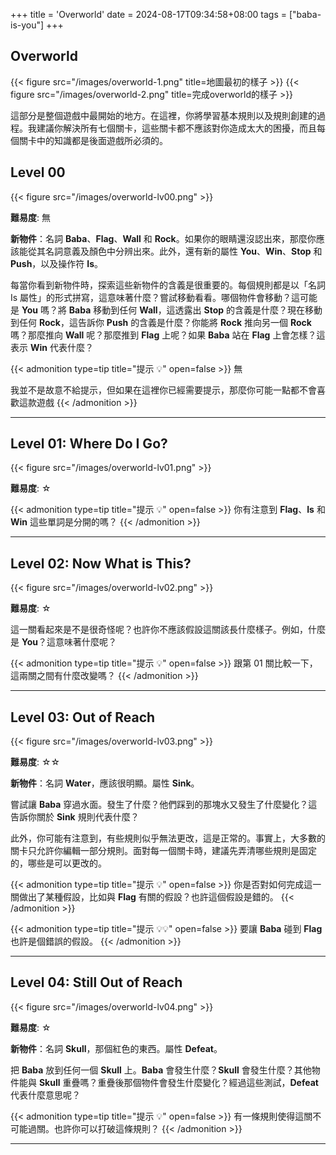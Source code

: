 +++
title = 'Overworld'
date = 2024-08-17T09:34:58+08:00
tags = ["baba-is-you"]
+++

## Overworld

{{< figure src="/images/overworld-1.png" title=地圖最初的樣子 >}}
{{< figure src="/images/overworld-2.png" title=完成overworld的樣子 >}}

這部分是整個遊戲中最開始的地方。在這裡，你將學習基本規則以及規則創建的過程。我建議你解決所有七個關卡，這些關卡都不應該對你造成太大的困擾，而且每個關卡中的知識都是後面遊戲所必須的。

## Level 00

{{< figure src="/images/overworld-lv00.png" >}}

**難易度**: 無

**新物件**：名詞 **Baba**、**Flag**、**Wall** 和 **Rock**。如果你的眼睛還沒認出來，那麼你應該能從其名詞意義及顏色中分辨出來。此外，還有新的屬性 **You**、**Win**、**Stop** 和 **Push**，以及操作符 **Is**。

每當你看到新物件時，探索這些新物件的含義是很重要的。每個規則都是以「名詞 Is 屬性」的形式拼寫，這意味著什麼？嘗試移動看看。哪個物件會移動？這可能是 **You** 嗎？將 **Baba** 移動到任何 **Wall**，這透露出 **Stop** 的含義是什麼？現在移動到任何 **Rock**，這告訴你 **Push** 的含義是什麼？你能將 **Rock** 推向另一個 **Rock** 嗎？那麼推向 **Wall** 呢？那麼推到 **Flag** 上呢？如果 **Baba** 站在 **Flag** 上會怎樣？這表示 **Win** 代表什麼？

{{< admonition type=tip title="提示 💡" open=false >}}
無

我並不是故意不給提示，但如果在這裡你已經需要提示，那麼你可能一點都不會喜歡這款遊戲
{{< /admonition >}}

___

## Level 01: Where Do I Go?

{{< figure src="/images/overworld-lv01.png" >}}

**難易度**: ☆

{{< admonition type=tip title="提示 💡" open=false >}}
你有注意到 **Flag**、**Is** 和 **Win** 這些單詞是分開的嗎？
{{< /admonition >}}

___

## Level 02: Now What is This?

{{< figure src="/images/overworld-lv02.png" >}}

**難易度**: ☆

這一關看起來是不是很奇怪呢？也許你不應該假設這關該長什麼樣子。例如，什麼是 **You**？這意味著什麼呢？

{{< admonition type=tip title="提示 💡" open=false >}}
跟第 01 關比較一下，這兩關之間有什麼改變嗎？
{{< /admonition >}}


___

## Level 03: Out of Reach

{{< figure src="/images/overworld-lv03.png" >}}

**難易度**: ☆☆

**新物件**：名詞 **Water**，應該很明顯。屬性 **Sink**。

嘗試讓 **Baba** 穿過水面。發生了什麼？他們踩到的那塊水又發生了什麼變化？這告訴你關於 **Sink** 規則代表什麼？

此外，你可能有注意到，有些規則似乎無法更改，這是正常的。事實上，大多數的關卡只允許你編輯一部分規則。面對每一個關卡時，建議先弄清哪些規則是固定的，哪些是可以更改的。


{{< admonition type=tip title="提示 💡" open=false >}}
你是否對如何完成這一關做出了某種假設，比如與 **Flag** 有關的假設？也許這個假設是錯的。
{{< /admonition >}}

{{< admonition type=tip title="提示 💡💡" open=false >}}
要讓 **Baba** 碰到 **Flag** 也許是個錯誤的假設。
{{< /admonition >}}

___

## Level 04: Still Out of Reach

{{< figure src="/images/overworld-lv04.png" >}}

**難易度**: ☆

**新物件**：名詞 **Skull**，那個紅色的東西。屬性 **Defeat**。

把 **Baba** 放到任何一個 **Skull** 上。**Baba** 會發生什麼？**Skull** 會發生什麼？其他物件能與 **Skull** 重疊嗎？重疊後那個物件會發生什麼變化？經過這些測試，**Defeat** 代表什麼意思呢？


{{< admonition type=tip title="提示 💡" open=false >}}
有一條規則使得這關不可能過關。也許你可以打破這條規則？
{{< /admonition >}}

___
